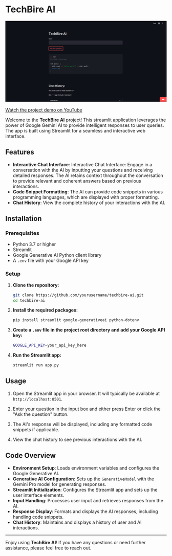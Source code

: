 # TechBire AI

![](ss.png)

[Watch the project demo on YouTube](https://www.youtube.com/watch?v=Toku4YUv2aQ)


Welcome to the **TechBire AI** project! This streamlit application leverages the power of Google Gemini AI to provide intelligent responses to user queries. The app is built using Streamlit for a seamless and interactive web interface.

## Features

- **Interactive Chat Interface**: Interactive Chat Interface: Engage in a conversation with the AI by inputting your questions and receiving detailed responses. The AI retains context throughout the conversation to provide relevant and coherent answers based on previous interactions.
- **Code Snippet Formatting**: The AI can provide code snippets in various programming languages, which are displayed with proper formatting.
- **Chat History**: View the complete history of your interactions with the AI.

## Installation

### Prerequisites

- Python 3.7 or higher
- Streamlit
- Google Generative AI Python client library
- A `.env` file with your Google API key

### Setup

1. **Clone the repository:**
    ```sh
    git clone https://github.com/yourusername/techbire-ai.git
    cd techbire-ai
    ```

2. **Install the required packages:**
    ```sh
    pip install streamlit google-generativeai python-dotenv
    ```

3. **Create a `.env` file in the project root directory and add your Google API key:**
    ```sh
    GOOGLE_API_KEY=your_api_key_here
    ```

4. **Run the Streamlit app:**
    ```sh
    streamlit run app.py
    ```

## Usage

1. Open the Streamlit app in your browser. It will typically be available at `http://localhost:8501`.

2. Enter your question in the input box and either press Enter or click the "Ask the question" button.

3. The AI's response will be displayed, including any formatted code snippets if applicable.

4. View the chat history to see previous interactions with the AI.

## Code Overview

- **Environment Setup**: Loads environment variables and configures the Google Generative AI.
- **Generative AI Configuration**: Sets up the `GenerativeModel` with the Gemini Pro model for generating responses.
- **Streamlit Initialization**: Configures the Streamlit app and sets up the user interface elements.
- **Input Handling**: Processes user input and retrieves responses from the AI.
- **Response Display**: Formats and displays the AI responses, including handling code snippets.
- **Chat History**: Maintains and displays a history of user and AI interactions.

---

Enjoy using **TechBire AI**! If you have any questions or need further assistance, please feel free to reach out.
